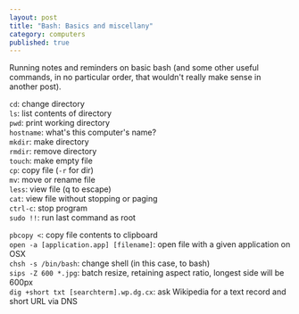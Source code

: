 ```yaml
---
layout: post
title: "Bash: Basics and miscellany"
category: computers
published: true
---
```


Running notes and reminders on basic bash (and some other useful commands, in no particular order, that wouldn't really make sense in another post).  
  
<code>cd</code>: change directory  
<code>ls</code>: list contents of directory  
<code>pwd</code>: print working directory  
<code>hostname</code>: what's this computer's name?  
<code>mkdir</code>: make directory  
<code>rmdir</code>: remove directory  
<code>touch</code>: make empty file  
<code>cp</code>: copy file (<code>-r</code> for dir)  
<code>mv</code>: move or rename file  
<code>less</code>: view file (q to escape)  
<code>cat</code>: view file without stopping or paging  
<code>ctrl-c</code>: stop program  
<code>sudo !!</code>: run last command as root
  
<code>pbcopy <</code>: copy file contents to clipboard  
<code>open -a [application.app] [filename]</code>: open file with a given application on OSX  
<code>chsh -s /bin/bash</code>: change shell (in this case, to bash)  
<code>sips -Z 600 *.jpg</code>: batch resize, retaining aspect ratio, longest side will be 600px  
<code>dig +short txt [searchterm].wp.dg.cx</code>: ask Wikipedia for a text record and short URL via DNS